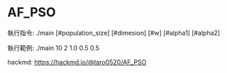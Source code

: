 # AF_PSO

執行指令: ./main [#population_size] [#dimesion] [#w] [#alpha1] [#alpha2]

執行範例: ./main 10 2 1.0 0.5 0.5

hackmd: https://hackmd.io/@taro0520/AF_PSO

